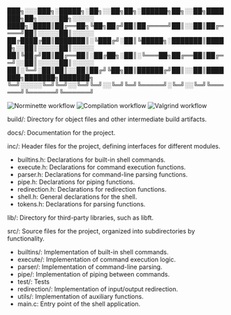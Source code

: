 ███╗░░░███╗░█████╗░██╗░░██╗██╗░██████╗██╗░░██╗███████╗██╗░░░░░██╗░░░░░
████╗░████║██╔══██╗╚██╗██╔╝██║██╔════╝██║░░██║██╔════╝██║░░░░░██║░░░░░
██╔████╔██║███████║░╚███╔╝░██║╚█████╗░███████║█████╗░░██║░░░░░██║░░░░░
██║╚██╔╝██║██╔══██║░██╔██╗░██║░╚═══██╗██╔══██║██╔══╝░░██║░░░░░██║░░░░░
██║░╚═╝░██║██║░░██║██╔╝╚██╗██║██████╔╝██║░░██║███████╗███████╗███████╗
╚═╝░░░░░╚═╝╚═╝░░╚═╝╚═╝░░╚═╝╚═╝╚═════╝░╚═╝░░╚═╝╚══════╝╚══════╝╚══════╝

![Norminette workflow](https://github.com/dimadem/minishell/actions/workflows/norminette.yml/badge.svg)
![Compilation workflow](https://github.com/dimadem/minishell/actions/workflows/compile.yml/badge.svg)
![Valgrind workflow](https://github.com/dimadem/minishell/actions/workflows/valgrind.yml/badge.svg)


build/: Directory for object files and other intermediate build artifacts.

docs/: Documentation for the project.

inc/: Header files for the project, defining interfaces for different modules.
- builtins.h: Declarations for built-in shell commands.
- execute.h: Declarations for command execution functions.
- parser.h: Declarations for command-line parsing functions.
- pipe.h: Declarations for piping functions.
- redirection.h: Declarations for redirection functions.
- shell.h: General declarations for the shell.
- tokens.h: Declarations for parsing functions.

lib/: Directory for third-party libraries, such as libft.

src/: Source files for the project, organized into subdirectories by functionality.
- builtins/: Implementation of built-in shell commands.
- execute/: Implementation of command execution logic.
- parser/: Implementation of command-line parsing.
- pipe/: Implementation of piping between commands.
- test/: Tests
- redirection/: Implementation of input/output redirection.
- utils/: Implementation of auxiliary functions.
- main.c: Entry point of the shell application.
